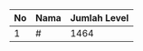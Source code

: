 | No | Nama            | Jumlah Level |
|----|-----------------|--------------|
| 1  | #    |    1464        |

